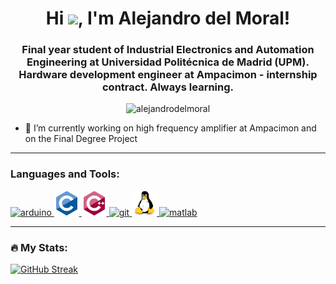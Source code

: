 <h1 align="center">Hi <img src="https://media.giphy.com/media/hvRJCLFzcasrR4ia7z/giphy.gif" width="30px"/>, I'm Alejandro del Moral!</h1>
<h3 align="center">Final year student of Industrial Electronics and Automation Engineering at Universidad Politécnica de Madrid (UPM). Hardware development engineer at Ampacimon - internship contract. Always learning.</h3>

<p align="center"> <img src="https://komarev.com/ghpvc/?username=alejandrodelmoral&label=Profile%20views&color=0e75b6&style=flat" alt="alejandrodelmoral" /> </p>

- 🔭 I’m currently working on high frequency amplifier at Ampacimon and on the Final Degree Project

---
<h3 align="left">Languages and Tools:</h3>
<p align="left"> <a href="https://www.arduino.cc/" target="_blank" rel="noreferrer"> <img src="https://cdn.worldvectorlogo.com/logos/arduino-1.svg" alt="arduino" width="40" height="40"/> </a> <a href="https://www.cprogramming.com/" target="_blank" rel="noreferrer"> <img src="https://raw.githubusercontent.com/devicons/devicon/master/icons/c/c-original.svg" alt="c" width="40" height="40"/> </a> <a href="https://www.w3schools.com/cpp/" target="_blank" rel="noreferrer"> <img src="https://raw.githubusercontent.com/devicons/devicon/master/icons/cplusplus/cplusplus-original.svg" alt="cplusplus" width="40" height="40"/> </a> <a href="https://git-scm.com/" target="_blank" rel="noreferrer"> <img src="https://www.vectorlogo.zone/logos/git-scm/git-scm-icon.svg" alt="git" width="40" height="40"/> </a> <a href="https://www.linux.org/" target="_blank" rel="noreferrer"> <img src="https://raw.githubusercontent.com/devicons/devicon/master/icons/linux/linux-original.svg" alt="linux" width="40" height="40"/> </a> <a href="https://www.mathworks.com/" target="_blank" rel="noreferrer"> <img src="https://upload.wikimedia.org/wikipedia/commons/2/21/Matlab_Logo.png" alt="matlab" width="40" height="40"/> </a> </p>

---
### :fire: My Stats:
[![GitHub Streak](http://github-readme-streak-stats.herokuapp.com?user=alejandrodelmoral&theme=dark&background=000000&date_format=j/n/Y)](https://git.io/streak-stats)
